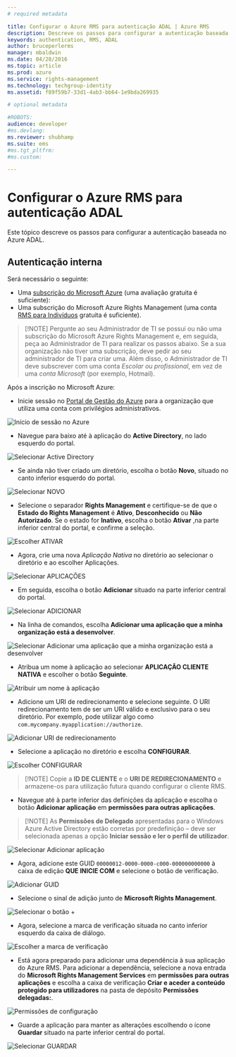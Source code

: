 ```yaml
---
# required metadata

title: Configurar o Azure RMS para autenticação ADAL | Azure RMS
description: Descreve os passos para configurar a autenticação baseada no Azure ADAL
keywords: authentication, RMS, ADAL
author: bruceperlerms
manager: mbaldwin
ms.date: 04/28/2016
ms.topic: article
ms.prod: azure
ms.service: rights-management
ms.technology: techgroup-identity
ms.assetid: f89f59b7-33d1-4ab3-bb64-1e9bda269935

# optional metadata

#ROBOTS:
audience: developer
#ms.devlang:
ms.reviewer: shubhamp
ms.suite: ems
#ms.tgt_pltfrm:
#ms.custom:

---
```


# Configurar o Azure RMS para autenticação ADAL

Este tópico descreve os passos para configurar a autenticação baseada no Azure ADAL.

## Autenticação interna

Será necessário o seguinte:

- Uma [subscrição do Microsoft Azure](https://azure.microsoft.com/en-us/) (uma avaliação gratuita é suficiente):
- Uma subscrição do Microsoft Azure Rights Management (uma conta [RMS para Indivíduos](https://technet.microsoft.com/en-us/library/dn592127.aspx) gratuita é suficiente).

> [!NOTE] Pergunte ao seu Administrador de TI se possui ou não uma subscrição do Microsoft Azure Rights Management e, em seguida, peça ao Administrador de TI para realizar os passos abaixo. Se a sua organização não tiver uma subscrição, deve pedir ao seu administrador de TI para criar uma. Além disso, o Administrador de TI deve subscrever com uma conta *Escolar ou profissional*, em vez de uma *conta Microsoft* (por exemplo, Hotmail).

Após a inscrição no Microsoft Azure:

- Inicie sessão no [Portal de Gestão do Azure](https://manage.windowsazure.com) para a organização que utiliza uma conta com privilégios administrativos.

![Início de sessão no Azure](../media/AzurePortalLogin.png)

- Navegue para baixo até à aplicação do **Active Directory**, no lado esquerdo do portal.

![Selecionar Active Directory](../media/AzureADPick.png)

- Se ainda não tiver criado um diretório, escolha o botão **Novo**, situado no canto inferior esquerdo do portal.

![Selecionar NOVO](../media/AzureNewBtn.png)

- Selecione o separador **Rights Management** e certifique-se de que o **Estado do Rights Management** é **Ativo**, **Desconhecido** ou **Não Autorizado**. Se o estado for **Inativo**, escolha o botão **Ativar** ,na parte inferior central do portal, e confirme a seleção.

![Escolher ATIVAR](../media/RMTab.png)

- Agora, crie uma nova *Aplicação Nativa* no diretório ao selecionar o diretório e ao escolher Aplicações.

![Selecionar APLICAÇÕES](../media/CreateNativeApp.png)

- Em seguida, escolha o botão **Adicionar** situado na parte inferior central do portal.

![Selecionar ADICIONAR](../media/AddAppBtn.png)

- Na linha de comandos, escolha **Adicionar uma aplicação que a minha organização está a desenvolver**.

![Selecionar Adicionar uma aplicação que a minha organização está a desenvolver](../media/AddAnAppPick.png)

- Atribua um nome à aplicação ao selecionar **APLICAÇÃO CLIENTE NATIVA** e escolher o botão **Seguinte**.

![Atribuir um nome à aplicação](../media/TellUsInput.png)

- Adicione um URI de redirecionamento e selecione seguinte.
  O URI redirecionamento tem de ser um URI válido e exclusivo para o seu diretório. Por exemplo, pode utilizar algo como `com.mycompany.myapplication://authorize`.

![Adicionar URI de redirecionamento](../media/RedirectURI.png)

- Selecione a aplicação no diretório e escolha **CONFIGURAR**.

![Escolher CONFIGURAR](../media/ConfigYourApp.png)

>[!NOTE] Copie a **ID DE CLIENTE** e o **URI DE REDIRECIONAMENTO** e armazene-os para utilização futura quando configurar o cliente RMS.

- Navegue até à parte inferior das definições da aplicação e escolha o botão **Adicionar aplicação** em **permissões para outras aplicações**.

>[!NOTE] As **Permissões de Delegado** apresentadas para o Windows Azure Active Directory estão corretas por predefinição – deve ser selecionada apenas a opção **Iniciar sessão e ler o perfil de utilizador**.

![Selecionar Adicionar aplicação](../media/PermissionsToOtherBtn.png)

- Agora, adicione este GUID `00000012-0000-0000-c000-000000000000` à caixa de edição **QUE INICIE COM** e selecione o botão de verificação.

![Adicionar GUID](../media/AddGUID.png)

- Selecione o sinal de adição junto de **Microsoft Rights Management**.

![Selecionar o botão +](../media/ChoosePlusBtn.png)

- Agora, selecione a marca de verificação situada no canto inferior esquerdo da caixa de diálogo.

![Escolher a marca de verificação](../media/ChooseCheck.png)

- Está agora preparado para adicionar uma dependência à sua aplicação do Azure RMS. Para adicionar a dependência, selecione a nova entrada do **Microsoft Rights Management Services** em **permissões para outras aplicações** e escolha a caixa de verificação **Criar e aceder a conteúdo protegido para utilizadores** na pasta de depósito **Permissões delegadas:**.

![Permissões de configuração](../media/AddDependency.png)

- Guarde a aplicação para manter as alterações escolhendo o ícone **Guardar** situado na parte inferior central do portal.

![Selecionar GUARDAR](../media/SaveApplication.png)


<!--HONumber=Jun16_HO2-->



